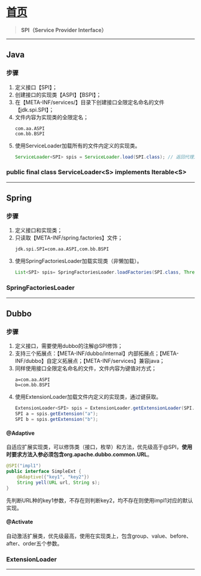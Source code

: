 # [首页](/blog/)

> **SPI（Service Provider Interface）**

***

## Java

### 步骤

1. 定义接口【SPI】；
2. 创建接口的实现类【ASPI】【BSPI】；
3. 在【META-INF/services/】目录下创建接口全限定名命名的文件【jdk.spi.SPI】；
4. 文件内容为实现类的全限定名；
    ```
    com.aa.ASPI
    com.bb.BSPI
    ```
5. 使用ServiceLoader加载所有的文件内定义的实现类。
    ```java
    ServiceLoader<SPI> spis = ServiceLoader.load(SPI.class); // 返回代理对象，懒加载方式。
    ```

### public final class **ServiceLoader\<S\>** implements Iterable\<S\>

***

## Spring

### 步骤

1. 定义接口和实现类；
2. 只读取【META-INF/spring.factories】文件；
    ```
    jdk.spi.SPI=com.aa.ASPI,com.bb.BSPI
    ```
3. 使用SpringFactoriesLoader加载实现类（非懒加载）。
    ```java
    List<SPI> spis= SpringFactoriesLoader.loadFactories(SPI.class, Thread.currentThread().getContextClassLoader());
    ```
   
### **SpringFactoriesLoader**

***

## Dubbo

### 步骤

1. 定义接口，需要使用dubbo的注解@SPI修饰；
2. 支持三个拓展点：【META-INF/dubbo/internal】内部拓展点；【META-INF/dubbo】自定义拓展点；【META-INF/services】兼容java；
3. 同样使用接口全限定名命名的文件，文件内容为键值对方式；
    ```
    a=com.aa.ASPI
    b=com.bb.BSPI
    ```
4. 使用ExtensionLoader加载文件内定义的实现类，通过键获取。
    ```java
    ExtensionLoader<SPI> spis = ExtensionLoader.getExtensionLoader(SPI.class);
    SPI a = spis.getExtension("a");
    SPI b = spis.getExtension("b");
    ```

#### @Adaptive

自适应扩展实现类，可以修饰类（接口，枚举）和方法，优先级高于@SPI，**使用时要求方法入参必须包含org.apache.dubbo.common.URL**。

```java
@SPI("impl1")
public interface SimpleExt {
    @Adaptive({"key1", "key2"})
    String yell(URL url, String s);
}
```
先判断URL种的key1参数，不存在则判断key2，均不存在则使用impl1对应的默认实现。

#### @Activate

自动激活扩展类，优先级最高，使用在实现类上，包含group、value、before、after、order五个参数。

### **ExtensionLoader**

***